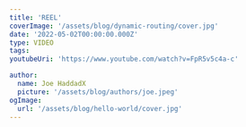 ```yaml
---
title: 'REEL'
coverImage: '/assets/blog/dynamic-routing/cover.jpg'
date: '2022-05-02T00:00:00.000Z'
type: VIDEO
tags: 
youtubeUri: 'https://www.youtube.com/watch?v=FpR5v5c4a-c' 

author:
  name: Joe HaddadX
  picture: '/assets/blog/authors/joe.jpeg'
ogImage:
  url: '/assets/blog/hello-world/cover.jpg'
---
```

